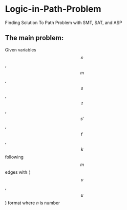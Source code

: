 # Logic-in-Path-Problem

Finding Solution To Path Problem with SMT, SAT, and ASP

## The main problem: 

Given variables $$n$$, $$m$$, $$s$$, $$t$$, $$s'$$, $$t'$$, $$k$$ following $$m$$ edges with ($$v$$, $$u$$) format where $n$ is number

